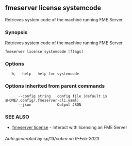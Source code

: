 ## fmeserver license systemcode

Retrieves system code of the machine running FME Server.

### Synopsis

Retrieves system code of the machine running FME Server.

```
fmeserver license systemcode [flags]
```

### Options

```
  -h, --help   help for systemcode
```

### Options inherited from parent commands

```
      --config string   config file (default is $HOME/.config/.fmeserver-cli.yaml)
      --json            Output JSON
```

### SEE ALSO

* [fmeserver license](fmeserver_license.md)	 - Interact with licensing an FME Server

###### Auto generated by spf13/cobra on 9-Feb-2023
